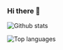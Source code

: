 ### Hi there 👋

<!--
**SvetoslavUzunov/SvetoslavUzunov** is a ✨ _special_ ✨ repository because its `README.md` (this file) appears on your GitHub profile.

Here are some ideas to get you started:

- 🔭 I’m currently working on ...
- 🌱 I’m currently learning ...
- 👯 I’m looking to collaborate on ...
- 🤔 I’m looking for help with ...
- 💬 Ask me about ...
- 📫 How to reach me: ...
- 😄 Pronouns: ...
- ⚡ Fun fact: ...
-->

![Github stats](https://github-readme-stats.vercel.app/api?username=SvetoslavUzunov&count_private=true&show_icons=true&theme=radical)

![Top languages](https://github-readme-stats.vercel.app/api/top-langs/?username=SVETOSLAVUZUNOV&show_icons=true&theme=radical)

